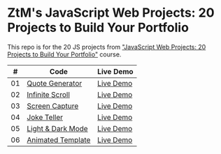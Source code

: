 # ZtM's JavaScript Web Projects: 20 Projects to Build Your Portfolio

This repo is for the 20 JS projects from ["JavaScript Web Projects: 20 Projects to Build Your Portfolio"](https://www.udemy.com/course/javascript-web-projects-to-build-your-portfolio-resume/) course.

|  #  | Code                                                                                                 | Live Demo                                                |
| :-: | ---------------------------------------------------------------------------------------------------- | -------------------------------------------------------- |
| 01  | [Quote Generator](https://github.com/bayramhayri/ztm-20-JS-Projects/tree/master/01-quote-generator/) | [Live Demo](https://dazzling-fermat-b39835.netlify.app/) |
| 02  | [Infinite Scroll](https://github.com/bayramhayri/ztm-20-JS-Projects/tree/master/02-infinite-scroll/) | [Live Demo](https://gifted-johnson-b39173.netlify.app/)  |
| 03  | [Screen Capture](https://github.com/bayramhayri/ztm-20-JS-Projects/tree/master/03-screen-capture/)   | [Live Demo](https://goofy-agnesi-c8ab9a.netlify.app/)    |
| 04  | [Joke Teller](https://github.com/bayramhayri/ztm-20-JS-Projects/tree/master/04-joke-teller/)   | [Live Demo](https://pedantic-volhard-3e8612.netlify.app/)    |
| 05  | [Light & Dark Mode](https://github.com/bayramhayri/ztm-20-JS-Projects/tree/master/05-light-dark-mode/)   | [Live Demo](https://vigilant-wilson-311cf1.netlify.app/)    |
| 06  | [Animated Template](https://github.com/bayramhayri/ztm-20-JS-Projects/tree/master/06-animated-template/)   | [Live Demo](https://dreamy-shockley-f05261.netlify.app/)    |